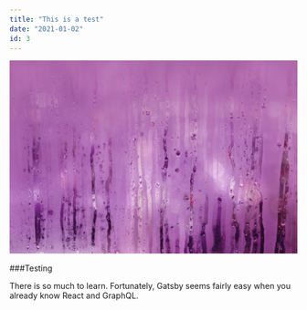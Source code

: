 ```yaml
---
title: "This is a test"
date: "2021-01-02"
id: 3
---
```


![Rain on window](./rainonwindow.jpg)

###Testing

There is so much to learn. Fortunately, Gatsby seems fairly easy when you already know React and GraphQL.
